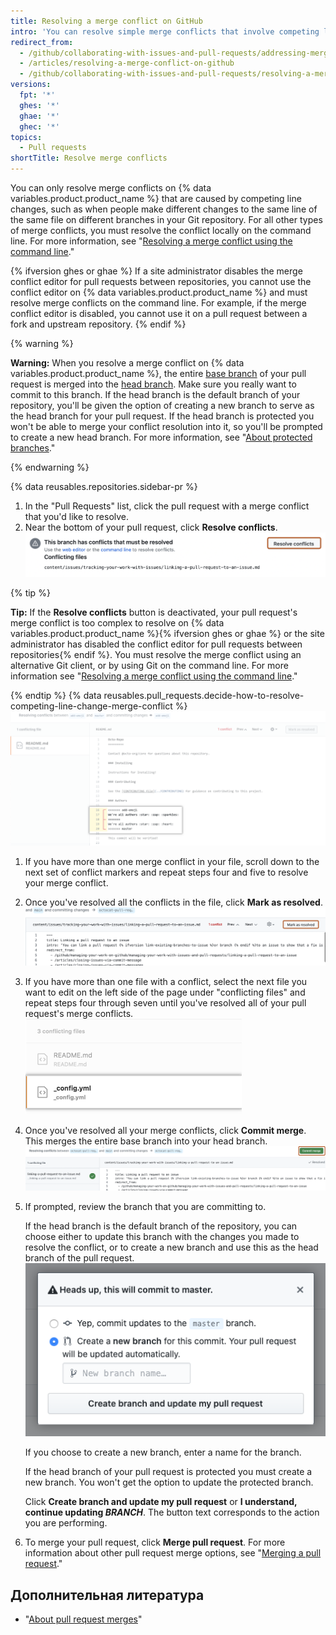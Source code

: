 ```yaml
---
title: Resolving a merge conflict on GitHub
intro: 'You can resolve simple merge conflicts that involve competing line changes on GitHub, using the conflict editor.'
redirect_from:
  - /github/collaborating-with-issues-and-pull-requests/addressing-merge-conflicts/resolving-a-merge-conflict-on-github
  - /articles/resolving-a-merge-conflict-on-github
  - /github/collaborating-with-issues-and-pull-requests/resolving-a-merge-conflict-on-github
versions:
  fpt: '*'
  ghes: '*'
  ghae: '*'
  ghec: '*'
topics:
  - Pull requests
shortTitle: Resolve merge conflicts
---
```


You can only resolve merge conflicts on {% data variables.product.product_name %} that are caused by competing line changes, such as when people make different changes to the same line of the same file on different branches in your Git repository. For all other types of merge conflicts, you must resolve the conflict locally on the command line. For more information, see "[Resolving a merge conflict using the command line](/articles/resolving-a-merge-conflict-using-the-command-line/)."

{% ifversion ghes or ghae %}
If a site administrator disables the merge conflict editor for pull requests between repositories, you cannot use the conflict editor on {% data variables.product.product_name %} and must resolve merge conflicts on the command line. For example, if the merge conflict editor is disabled, you cannot use it on a pull request between a fork and upstream repository.
{% endif %}

{% warning %}

**Warning:** When you resolve a merge conflict on {% data variables.product.product_name %},  the entire [base branch](/github/getting-started-with-github/github-glossary#base-branch) of your pull request is merged into the [head branch](/github/getting-started-with-github/github-glossary#head-branch). Make sure you really want to commit to this branch. If the head branch is the default branch of your repository, you'll be given the option of creating a new branch to serve as the head branch for your pull request. If the head branch is protected you won't be able to merge your conflict resolution into it, so you'll be prompted to create a new head branch. For more information, see "[About protected branches](/github/administering-a-repository/about-protected-branches)."

{% endwarning %}

{% data reusables.repositories.sidebar-pr %}
1. In the "Pull Requests" list, click the pull request with a merge conflict that you'd like to resolve.
1. Near the bottom of your pull request, click **Resolve conflicts**. ![Resolve merge conflicts button](/assets/images/help/pull_requests/resolve-merge-conflicts-button.png)

 {% tip %}

 **Tip:** If the **Resolve conflicts** button is deactivated, your pull request's merge conflict is too complex to resolve on {% data variables.product.product_name %}{% ifversion ghes or ghae %} or the site administrator has disabled the conflict editor for pull requests between repositories{% endif %}. You must resolve the merge conflict using an alternative Git client, or by using Git on the command line. For more information see "[Resolving a merge conflict using the command line](/articles/resolving-a-merge-conflict-using-the-command-line)."

 {% endtip %}
{% data reusables.pull_requests.decide-how-to-resolve-competing-line-change-merge-conflict %}
 ![View merge conflict example with conflict markers](/assets/images/help/pull_requests/view-merge-conflict-with-markers.png)
1. If you have more than one merge conflict in your file, scroll down to the next set of conflict markers and repeat steps four and five to resolve your merge conflict.
1. Once you've resolved all the conflicts in the file, click **Mark as resolved**. ![Click mark as resolved button](/assets/images/help/pull_requests/mark-as-resolved-button.png)
1. If you have more than one file with a conflict, select the next file you want to edit on the left side of the page under "conflicting files" and repeat steps four through seven until you've resolved all of your pull request's merge conflicts. ![Select next conflicting file if applicable](/assets/images/help/pull_requests/resolve-merge-conflict-select-conflicting-file.png)
1. Once you've resolved all your merge conflicts, click **Commit merge**. This merges the entire base branch into your head branch. ![Resolve merge conflicts button](/assets/images/help/pull_requests/merge-conflict-commit-changes.png)
1. If prompted, review the branch that you are committing to.

   If the head branch is the default branch of the repository, you can choose either to update this branch with the changes you made to resolve the conflict, or to create a new branch and use this as the head branch of the pull request. ![Prompt to review the branch that will be updated](/assets/images/help/pull_requests/conflict-resolution-merge-dialog-box.png)

   If you choose to create a new branch, enter a name for the branch.

   If the head branch of your pull request is protected you must create a new branch. You won't get the option to update the protected branch.

   Click **Create branch and update my pull request** or **I understand, continue updating _BRANCH_**. The button text corresponds to the action you are performing.
1. To merge your pull request, click **Merge pull request**. For more information about other pull request merge options, see "[Merging a pull request](/articles/merging-a-pull-request/)."

## Дополнительная литература

- "[About pull request merges](/articles/about-pull-request-merges)"
